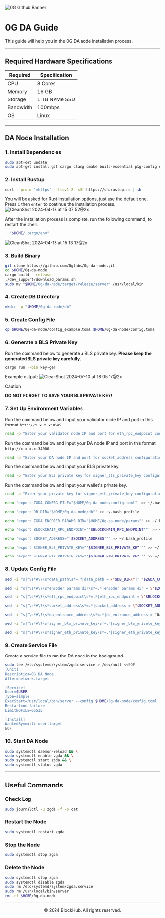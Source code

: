 ![0G Github Banner](https://github.com/BlockchainsHub/Testnet/assets/77204008/34a32724-b411-41e4-8696-e390dfa01cab)

# 0G DA Guide
This guide will help you in the 0G DA node installation process.

-----------------------------------------------------------------

## Required Hardware Specifications
| Required | Specification |
|-|-
| CPU | 8 Cores |
| Memory | 16 GB |
| Storage | 1 TB NVMe SSD |
| Bandwidth | 100mbps |
| OS | Linux |

-----------------------------------------------------------------

## DA Node Installation
### 1. Install Dependencies
```bash
sudo apt-get update
sudo apt-get install git cargo clang cmake build-essential pkg-config openssl libssl-dev protobuf-compiler
```

### 2. Install Rustup
```bash
curl --proto '=https' --tlsv1.2 -sSf https://sh.rustup.rs | sh
```

You will be asked for Rust installation options, just use the default one. Press `1` then `enter` to continue the installation process.
![CleanShot 2024-04-13 at 15 07 52@2x](https://github.com/BlockchainsHub/Testnet/assets/77204008/bcb81284-8235-4cf2-a4f1-50821044cc21)

After the installation process is complete, run the following command, to restart the shell.
```bash
. "$HOME/.cargo/env"
```
![CleanShot 2024-04-13 at 15 13 17@2x](https://github.com/BlockchainsHub/Testnet/assets/77204008/f8f94656-0f1f-4d27-b347-3842b2b77a6f)

### 3. Build Binary
```bash
git clone https://github.com/0glabs/0g-da-node.git
cd $HOME/0g-da-node
cargo build --release
./dev_support/download_params.sh
sudo mv "$HOME/0g-da-node/target/release/server" /usr/local/bin
```

### 4. Create DB Directory
```bash
mkdir -p "$HOME/0g-da-node/db"
```

### 5. Create Config File
```bash
cp $HOME/0g-da-node/config_example.toml $HOME/0g-da-node/config.toml
```

### 6. Generate a BLS Private Key
Run the command below to generate a BLS private key. **Please keep the generated BLS private key carefully**.
```bash
cargo run --bin key-gen
```
Example output:
![CleanShot 2024-07-10 at 18 05 17@2x](https://github.com/BlockchainsHub/Testnet/assets/77204008/aaa9ab86-3bb0-4445-9d4a-b75deb2d686d)
> [!CAUTION]
> **DO NOT FORGET TO SAVE YOUR BLS PRIVATE KEY!**

### 7. Set Up Environment Variables
Run the command below and input your validator node IP and port in this format `http://x.x.x.x:8545`. 
```bash
read -p "Enter your validator node IP and port for eth_rpc_endpoint configuration: " BLOCKCHAIN_RPC_ENDPOINT
```

Run the command below and input your DA node IP and port in this format `http://x.x.x.x:34000`. 
```bash
read -p "Enter your DA node IP and port for socket_address configuration: " SOCKET_ADDRESS
```

Run the command below and input your BLS private key. 
```bash
read -p "Enter your BLS private key for signer_bls_private_key configuration: " SIGNER_BLS_PRIVATE_KEY
```

Run the command below and input your wallet's private key. 
```bash
read -p "Enter your private key for signer_eth_private_key configuration: " SIGNER_ETH_PRIVATE_KEY
```

```bash
echo 'export ZGDA_CONFIG_FILE="$HOME/0g-da-node/config.toml"' >> ~/.bash_profile

echo 'export DB_DIR="$HOME/0g-da-node/db"' >> ~/.bash_profile

echo 'export ZGDA_ENCODER_PARAMS_DIR="$HOME/0g-da-node/params"' >> ~/.bash_profile

echo 'export BLOCKCHAIN_RPC_ENDPOINT="'$BLOCKCHAIN_RPC_ENDPOINT'"' >> ~/.bash_profile

echo 'export SOCKET_ADDRESS="'$SOCKET_ADDRESS'"' >> ~/.bash_profile

echo 'export SIGNER_BLS_PRIVATE_KEY="'$SIGNER_BLS_PRIVATE_KEY'"' >> ~/.bash_profile

echo 'export SIGNER_ETH_PRIVATE_KEY="'$SIGNER_ETH_PRIVATE_KEY'"' >> ~/.bash_profile
```

### 8. Update Config File
```bash
sed -i "s|^\s*#\?\s*data_path\s*=.*|data_path = \"$DB_DIR\"|" "$ZGDA_CONFIG_FILE"

sed -i "s|^\s*#\?\s*encoder_params_dir\s*=.*|encoder_params_dir = \"$ZGDA_ENCODER_PARAMS_DIR\"|" "$ZGDA_CONFIG_FILE"

sed -i "s|^\s*#\?\s*eth_rpc_endpoint\s*=.*|eth_rpc_endpoint = \"$BLOCKCHAIN_RPC_ENDPOINT\"|" "$ZGDA_CONFIG_FILE"

sed -i "s|^\s*#\?\s*socket_address\s*=.*|socket_address = \"$SOCKET_ADDRESS\"|" "$ZGDA_CONFIG_FILE"

sed -i "s|^\s*#\?\s*da_entrance_address\s*=.*|da_entrance_address = "0xDFC8B84e3C98e8b550c7FEF00BCB2d8742d80a69"|" "$ZGDA_CONFIG_FILE"

sed -i "s|^\s*#\?\s*signer_bls_private_key\s*=.*|signer_bls_private_key = \"$SIGNER_BLS_PRIVATE_KEY\"|" "$ZGDA_CONFIG_FILE"

sed -i "s|^\s*#\?\s*signer_eth_private_key\s*=.*|signer_eth_private_key = \"$SIGNER_ETH_PRIVATE_KEY\"|" "$ZGDA_CONFIG_FILE"
```

### 9. Create Service File
Create a service file to run the DA node in the background.
```bash
sudo tee /etc/systemd/system/zgda.service > /dev/null <<EOF
[Unit]
Description=0G DA Node
After=network.target

[Service]
User=$USER
Type=simple
ExecStart=/usr/local/bin/server --config $HOME/0g-da-node/config.toml
Restart=on-failure
LimitNOFILE=65535

[Install]
WantedBy=multi-user.target
EOF
```

### 10. Start DA Node
```bash
sudo systemctl daemon-reload && \
sudo systemctl enable zgda && \
sudo systemctl start zgda && \
sudo systemctl status zgda
```

-----------------------------------------------------------------

## Useful Commands
### Check Log
```bash
sudo journalctl -u zgda -f -o cat
```

### Restart the Node
```bash
sudo systemctl restart zgda
```

### Stop the Node
```bash
sudo systemctl stop zgda
```

### Delete the Node
```bash
sudo systemctl stop zgda
sudo systemctl disable zgda
sudo rm /etc/systemd/system/zgda.service
sudo rm /usr/local/bin/server
rm -rf $HOME/0g-da-node
```

-----------------------------------------------------------------

<p align="center">
  &copy; 2024 BlockHub. All rights reserved.
</p>
